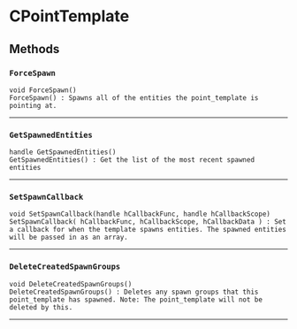 # CPointTemplate

## Methods

### `ForceSpawn`
```
void ForceSpawn()
ForceSpawn() : Spawns all of the entities the point_template is pointing at.
```
------

### `GetSpawnedEntities`
```
handle GetSpawnedEntities()
GetSpawnedEntities() : Get the list of the most recent spawned entities
```
------

### `SetSpawnCallback`
```
void SetSpawnCallback(handle hCallbackFunc, handle hCallbackScope)
SetSpawnCallback( hCallbackFunc, hCallbackScope, hCallbackData ) : Set a callback for when the template spawns entities. The spawned entities will be passed in as an array.
```
------

### `DeleteCreatedSpawnGroups`
```
void DeleteCreatedSpawnGroups()
DeleteCreatedSpawnGroups() : Deletes any spawn groups that this point_template has spawned. Note: The point_template will not be deleted by this.
```
------
